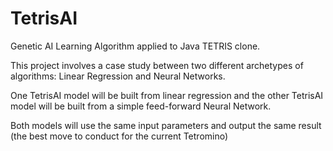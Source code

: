 # TetrisAI
Genetic AI Learning Algorithm applied to Java TETRIS clone.

This project involves a case study between two different archetypes of algorithms: Linear Regression and Neural Networks.

One TetrisAI model will be built from linear regression and the other TetrisAI model will be built from a simple feed-forward Neural Network.

Both models will use the same input parameters and output the same result (the best move to conduct for the current Tetromino)
